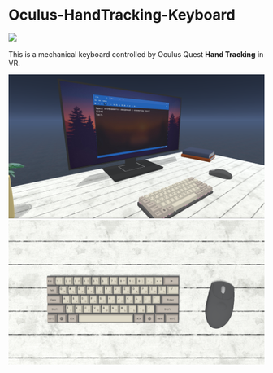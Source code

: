 # Oculus-HandTracking-Keyboard

<a href="https://youtu.be/V3ekuwMH8WU"><img src="https://i.ibb.co/4Z4nYH4/link.png"></a>

This is a mechanical keyboard controlled by Oculus Quest **Hand Tracking** in VR.

![1](/Landing/2.png)
![2](/Landing/3.png)
